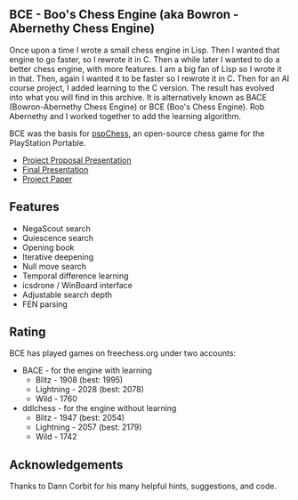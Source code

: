 ## BCE - Boo's Chess Engine (aka Bowron - Abernethy Chess Engine)

Once upon a time I wrote a small chess engine in Lisp.  Then I wanted
that engine to go faster, so I rewrote it in C.  Then a while later I
wanted to do a better chess engine, with more features.  I am a big
fan of Lisp so I wrote it in that.  Then, again I wanted it to be
faster so I rewrote it in C.  Then for an AI course project, I added
learning to the C version.  The result has evolved into what you will
find in this archive. It is alternatively known as BACE (Bowron-Abernethy Chess Engine) or BCE (Boo's Chess Engine).  Rob Abernethy and I worked together to add the learning algorithm.

BCE was the basis for [pspChess](https://github.com/cwbowron/pspchess), an open-source chess game for the PlayStation Portable.

* [Project Proposal Presentation](doc/BACE_proposal.ppt)
* [Final Presentation](doc/BACE_final_presentation.ppt)
* [Project Paper](doc/BACE.pdf)

## Features

* NegaScout search
* Quiescence search
* Opening book
* Iterative deepening
* Null move search
* Temporal difference learning
* icsdrone / WinBoard interface
* Adjustable search depth
* FEN parsing

## Rating 

BCE has played games on freechess.org under two accounts:
* BACE - for the engine with learning
   * Blitz - 1908 (best: 1995)
   * Lightning - 2028 (best: 2078)
   * Wild - 1760
* ddlchess - for the engine without learning
   * Blitz - 1947 (best: 2054)
   * Lightning - 2057 (best: 2179)
   * Wild - 1742
   
## Acknowledgements

Thanks to Dann Corbit for his many helpful hints, suggestions, and
code. 
